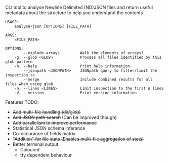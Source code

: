 CLI tool to analyse Newline Delimited (ND)JSON files and return useful metadata
about the structure to help you understand the contents

```
USAGE:
    analyse-json [OPTIONS] [FILE_PATH]

ARGS:
    <FILE_PATH>

OPTIONS:
        --explode-arrays         Walk the elements of arrays?
    -g, --glob <GLOB>            Process all files identified by this glob pattern
    -h, --help                   Print help information
        --jsonpath <JSONPATH>    JSONpath query to filter/limit the inspection to
        --merge                  Include combined results for all files when using glob
    -n, --lines <LINES>          Limit inspection to the first n lines
    -V, --version                Print version information
```

Features TODO:
* ~~Add multi-file handling (dir/glob)~~
* ~~Add JSON path search~~ (Can be improved though)
* ~~Add parallelism to improve performance~~
* Statistical JSON schema inferance
* Co-occurance of fields matrix
* ~~"Addition" for file stats (Enables multi-file aggregation of stats)~~
* Better terminal output
  * Coloured
  * tty dependent behaviour
